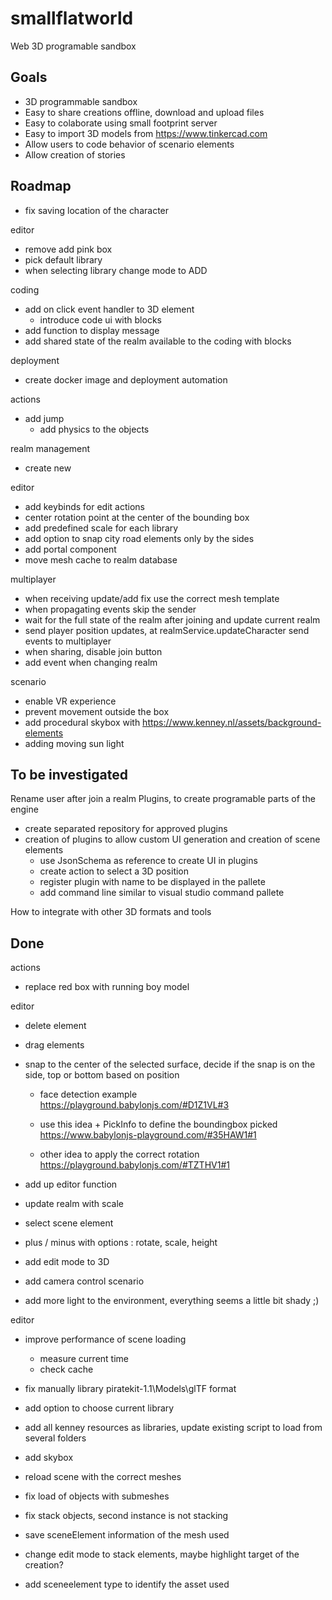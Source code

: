 # smallflatworld

Web 3D programable sandbox

## Goals

- 3D programmable sandbox
- Easy to share creations offline, download and upload files
- Easy to colaborate using small footprint server
- Easy to import 3D models from https://www.tinkercad.com
- Allow users to code behavior of scenario elements
- Allow creation of stories

## Roadmap

- fix saving location of the character

editor
- remove add pink box
- pick default library
- when selecting library change mode to ADD

coding
- add on click event handler to 3D element 
  - introduce code ui with blocks
- add function to display message
- add shared state of the realm available to the coding with blocks

deployment
- create docker image and deployment automation

actions
- add jump
  - add physics to the objects 

realm management
- create new

editor
- add keybinds for edit actions
- center rotation point at the center of the bounding box
- add predefined scale for each library
- add option to snap city road elements only by the sides
- add portal component
- move mesh cache to realm database 

multiplayer
- when receiving update/add fix use the correct mesh template
- when propagating events skip the sender
- wait for the full state of the realm after joining and update current realm
- send player position updates, at realmService.updateCharacter send events to multiplayer
- when sharing, disable join button
- add event when changing realm

scenario
- enable VR experience 
- prevent movement outside the box
- add procedural skybox with https://www.kenney.nl/assets/background-elements
- adding moving sun light

## To be investigated

Rename user after join a realm
Plugins, to create programable parts of the engine

- create separated repository for approved plugins
- creation of plugins to allow custom UI generation and creation of scene elements
  - use JsonSchema as reference to create UI in plugins
  - create action to select a 3D position
  - register plugin with name to be displayed in the pallete
  - add command line similar to visual studio command pallete

How to integrate with other 3D formats and tools

## Done

actions
- replace red box with running boy model

editor
- delete element

- drag elements

- snap to the center of the selected surface, decide if the snap is on the side, top or bottom based on position
  - face detection example 
  https://playground.babylonjs.com/#D1Z1VL#3
  
  - use this idea + PickInfo to define the boundingbox picked 
  https://www.babylonjs-playground.com/#35HAW1#1
  - other idea to apply the correct rotation
  https://playground.babylonjs.com/#TZTHV1#1
  

- add up editor function
- update realm with scale

- select scene element
- plus / minus with options : rotate, scale, height

- add edit mode to 3D
- add camera control
scenario
- add more light to the environment, everything seems a little bit shady ;)

editor
- improve performance of scene loading
  - measure current time
  - check cache

- fix manually library piratekit-1.1\Models\glTF format
- add option to choose current library
- add all kenney resources as libraries, update existing script to load from several folders
- add skybox
- reload scene with the correct meshes
- fix load of objects with submeshes
- fix stack objects, second instance is not stacking
- save sceneElement information of the mesh used
- change edit mode to stack elements, maybe highlight target of the creation?
- add sceneelement type to identify the asset used
